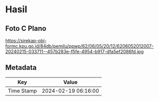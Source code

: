 # Hasil

## Foto C Plano

https://sirekap-obj-formc.kpu.go.id/84db/pemilu/ppwp/62/06/05/20/12/6206052012007-20240215-033711--457b283e-f5fe-4954-b917-dfa5ef2086fd.jpg


## Metadata

| Key        | Value               |
| ---------- | ------------------- |
| Time Stamp | 2024-02-19 06:16:00 |



